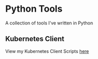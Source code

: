# Python Tools
A collection of tools I've written in Python

## Kubernetes Client
View my Kubernetes Client Scripts [here](Kubernetes)